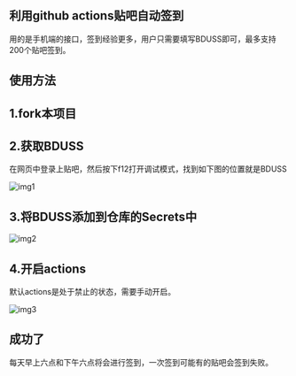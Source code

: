 ## 利用github actions贴吧自动签到

用的是手机端的接口，签到经验更多，用户只需要填写BDUSS即可，最多支持200个贴吧签到。

## 使用方法

## 1.fork本项目

## 2.获取BDUSS

在网页中登录上贴吧，然后按下f12打开调试模式，找到如下图的位置就是BDUSS

![img1](./assets/img1.png)

## 3.将BDUSS添加到仓库的Secrets中

![img2](./assets/img2.png)

## 4.开启actions

默认actions是处于禁止的状态，需要手动开启。

![img3](./assets/img3.png)

## 成功了

每天早上六点和下午六点将会进行签到，一次签到可能有的贴吧会签到失败。
##
